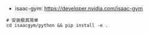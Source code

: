 * isaac-gym: https://developer.nvidia.com/isaac-gym
```shell
# 安装极其简单
cd isaacgym/python && pip install -e .
```